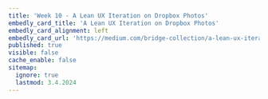 ```yaml
---
title: 'Week 10 - A Lean UX Iteration on Dropbox Photos'
embedly_card_title: 'A Lean UX Iteration on Dropbox Photos'
embedly_card_alignment: left
embedly_card_url: 'https://medium.com/bridge-collection/a-lean-ux-iteration-on-dropbox-photos-edfa7b245c27#.fdtsczbnj'
published: true
visible: false
cache_enable: false
sitemap:
  ignore: true
  lastmod: 3.4.2024
---
```

